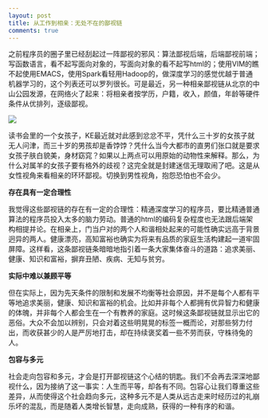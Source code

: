 ```yaml
---
layout: post
title: 从工作到相亲：无处不在的鄙视链
comments: true
---
```


之前程序员的圈子里已经刮起过一阵鄙视的邪风：算法鄙视后端，后端鄙视前端；写函数语言，看不起写面向对象的，写面向对象的看不起写html的；使用VIM的瞧不起使用EMACS，使用Spark看轻用Hadoop的，做深度学习的感觉优越于普通机器学习的，这个列表还可以罗列很长。可是最近，另一种相亲鄙视链从北京的中山公园发源，在网络火了起来：将相亲者按学历，户籍，收入，颜值，年龄等硬件条件从优排列，逐级鄙视。

![](https://p3.pstatp.com/large/31bb0003c57356e264ea)

读书会里的一个女孩子，KE最近就对此感到忿忿不平，凭什么三十岁的女孩子就无人问津，而三十岁的男孩却是香饽饽？凭什么当今大都市的直男们张口就是要求女孩子肤白貌美，身材窈窕？如果以上两点可以用原始的动物性来解释。那么，为什么对属羊的女孩子要有格外的歧视？这完全就是封建迷信无理取闹了吧。这是从女性视角来看相亲的环环鄙视。切换到男性视角，抱怨恐怕也不会少。

**存在具有一定合理性**

我觉得这些鄙视链的存在有一定的合理性：精通深度学习的程序员，要比精通普通算法的程序员投入太多的脑力劳动。普通的html的编码复杂程度也无法跟后端架构相提并论。在相亲上，门当户对的两个人和谐相处起来的可能性确实远高于背景迥异的两人。健康漂亮，高知富裕也确实为将来有品质的家庭生活构建起一道牢固屏障。这样看，这条鄙视链条暗暗地指引着一条大家集体奋斗的道路：追求美丽、健康、知识和富裕，摒弃丑陋、疾病、无知与贫穷。


**实际中难以兼顾平等**

但在实际上，因为先天条件的限制和发展不均衡等社会原因，并不是每个人都有平等地追求美丽，健康、知识和富裕的机会。比如并非每个人都拥有优异智力和健康的体魄，并非每个人都会生在一个有教养的家庭。这时候这条鄙视链就显示出它的恶俗。大众不会加以辨别，只会对着这些明晃晃的标签一概而论，对那些努力付出，而收获甚少的人是严厉地打击，却在持续褒奖着一些不劳而获，守株待兔的人。

**包容与多元**

社会走向包容和多元，才会是打开鄙视链这个心结的钥匙。我们不会再去深深地鄙视什么，因为接纳了这一事实：人生而平等，却各有不同。包容心让我们尊重这些差异，从而使得这个社会趋向多元，这种多元不是人类从远古走来时经历过的礼崩乐坏的混乱，而是随着人类增长智慧，走向成熟，获得的一种有序的和谐。